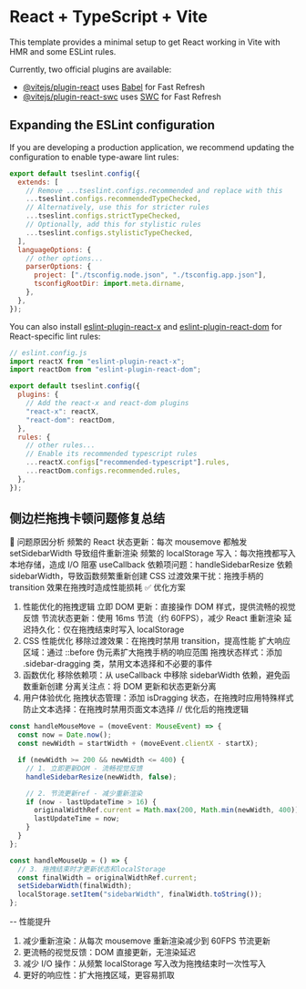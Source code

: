 # React + TypeScript + Vite

This template provides a minimal setup to get React working in Vite with HMR and some ESLint rules.

Currently, two official plugins are available:

- [@vitejs/plugin-react](https://github.com/vitejs/vite-plugin-react/blob/main/packages/plugin-react) uses [Babel](https://babeljs.io/) for Fast Refresh
- [@vitejs/plugin-react-swc](https://github.com/vitejs/vite-plugin-react/blob/main/packages/plugin-react-swc) uses [SWC](https://swc.rs/) for Fast Refresh

## Expanding the ESLint configuration

If you are developing a production application, we recommend updating the configuration to enable type-aware lint rules:

```js
export default tseslint.config({
  extends: [
    // Remove ...tseslint.configs.recommended and replace with this
    ...tseslint.configs.recommendedTypeChecked,
    // Alternatively, use this for stricter rules
    ...tseslint.configs.strictTypeChecked,
    // Optionally, add this for stylistic rules
    ...tseslint.configs.stylisticTypeChecked,
  ],
  languageOptions: {
    // other options...
    parserOptions: {
      project: ["./tsconfig.node.json", "./tsconfig.app.json"],
      tsconfigRootDir: import.meta.dirname,
    },
  },
});
```

You can also install [eslint-plugin-react-x](https://github.com/Rel1cx/eslint-react/tree/main/packages/plugins/eslint-plugin-react-x) and [eslint-plugin-react-dom](https://github.com/Rel1cx/eslint-react/tree/main/packages/plugins/eslint-plugin-react-dom) for React-specific lint rules:

```js
// eslint.config.js
import reactX from "eslint-plugin-react-x";
import reactDom from "eslint-plugin-react-dom";

export default tseslint.config({
  plugins: {
    // Add the react-x and react-dom plugins
    "react-x": reactX,
    "react-dom": reactDom,
  },
  rules: {
    // other rules...
    // Enable its recommended typescript rules
    ...reactX.configs["recommended-typescript"].rules,
    ...reactDom.configs.recommended.rules,
  },
});
```

## 侧边栏拖拽卡顿问题修复总结

🐛 问题原因分析
频繁的 React 状态更新：每次 mousemove 都触发 setSidebarWidth 导致组件重新渲染
频繁的 localStorage 写入：每次拖拽都写入本地存储，造成 I/O 阻塞
useCallback 依赖项问题：handleSidebarResize 依赖 sidebarWidth，导致函数频繁重新创建
CSS 过渡效果干扰：拖拽手柄的 transition 效果在拖拽时造成性能损耗
✅ 优化方案

1. 性能优化的拖拽逻辑
   立即 DOM 更新：直接操作 DOM 样式，提供流畅的视觉反馈
   节流状态更新：使用 16ms 节流（约 60FPS），减少 React 重新渲染
   延迟持久化：仅在拖拽结束时写入 localStorage
2. CSS 性能优化
   移除过渡效果：在拖拽时禁用 transition，提高性能
   扩大响应区域：通过 ::before 伪元素扩大拖拽手柄的响应范围
   拖拽状态样式：添加 .sidebar-dragging 类，禁用文本选择和不必要的事件
3. 函数优化
   移除依赖项：从 useCallback 中移除 sidebarWidth 依赖，避免函数重新创建
   分离关注点：将 DOM 更新和状态更新分离
4. 用户体验优化
   拖拽状态管理：添加 isDragging 状态，在拖拽时应用特殊样式
   防止文本选择：在拖拽时禁用页面文本选择
   // 优化后的拖拽逻辑

```Typescript
const handleMouseMove = (moveEvent: MouseEvent) => {
  const now = Date.now();
  const newWidth = startWidth + (moveEvent.clientX - startX);

  if (newWidth >= 200 && newWidth <= 400) {
    // 1. 立即更新DOM - 流畅视觉反馈
    handleSidebarResize(newWidth, false);

    // 2. 节流更新ref - 减少重新渲染
    if (now - lastUpdateTime > 16) {
      originalWidthRef.current = Math.max(200, Math.min(newWidth, 400));
      lastUpdateTime = now;
    }
  }
};

const handleMouseUp = () => {
  // 3. 拖拽结束时才更新状态和localStorage
  const finalWidth = originalWidthRef.current;
  setSidebarWidth(finalWidth);
  localStorage.setItem("sidebarWidth", finalWidth.toString());
};
```

-- 性能提升

1. 减少重新渲染：从每次 mousemove 重新渲染减少到 60FPS 节流更新
2. 更流畅的视觉反馈：DOM 直接更新，无渲染延迟
3. 减少 I/O 操作：从频繁 localStorage 写入改为拖拽结束时一次性写入
4. 更好的响应性：扩大拖拽区域，更容易抓取
